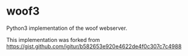 # woof3
Python3 implementation of the woof webserver.

This implementation was forked from https://gist.github.com/igitur/b582653e920e4622de4f0c307c7c4988
